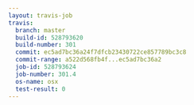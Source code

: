 ```yaml
---
layout: travis-job
travis:
  branch: master
  build-id: 528793620
  build-number: 301
  commit: ec5ad7bc36a24f7dfcb23430722ce857789bc3c8
  commit-range: a522d568fb4f...ec5ad7bc36a2
  job-id: 528793624
  job-number: 301.4
  os-name: osx
  test-result: 0
---
```

